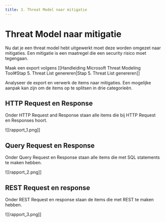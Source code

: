 ```yaml
---
title: 3. Threat Model naar mitigatie
---
```

# Threat Model naar mitigatie
Nu dat je een threat model hebt uitgewerkt moet deze worden omgezet naar mitigaties. Een mitigatie is een maatregel die een security risico moet tegengaan.

Maak een export volgens [[Handleiding Microsoft Threat Modeling Tool#Stap 5. Threat List genereren|Stap 5. Threat List genereren]]

Analyseer de export en verwerk de items naar mitigaties. Een mogelijke aanpak kan zijn om de items op te splitsen in drie categorieën. 
## HTTP Request en Response
Onder HTTP Request and Response staan alle items die bij HTTP Request en Responses hoort.

![[rapport_1.png]]

## Query Request en Response
Onder Query Request en Response staan alle items die met SQL statements te maken hebben.

![[rapport_2.png]]

## REST Request en response
Onder REST Request en response staan de items die met REST te maken hebben.

![[rapport_3.png]]